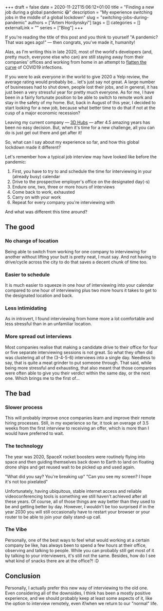 +++ 
draft = false
date = 2020-11-22T15:06:12+01:00
title = "Finding a new job during a global pandemic 😷"
description = "My experience switching jobs in the middle of a global lockdown"
slug = "switching-jobs-during-pandemic"
authors = ["Artem Hordynskyi"]
tags = []
categories = []
externalLink = ""
series = ["Blog"]
+++


If you're reading the title of this post and you think to yourself "A pandemic? That was ages ago!" — then congrats, you've made it, humanity!

Alas, as I'm writing this in late 2020, most of the world's developers (and, pretty much, everyone else who can) are still staying away from their companies' offices and working from home in an attempt to [flatten the curve](https://www.flattenthecurve.com/) of COVID19 infections.

If you were to ask everyone in the world to give 2020 a Yelp review, the average rating would probably be... let's just say not great. A large number of businesses had to shut down, people lost their jobs, and in general, it has just been a very stressful year for pretty much everyone.
As for me, I have been in a fairly fortunate position to be able to switch to remote work and stay in the safety of my home. But, back in August of this year, I decided to start looking for a new job, because what better time to do that if not at the cusp of a major economic recession?

Leaving my current company —  [3D Hubs](https://www.3dhubs.com/) — after 4.5 amazing years has been no easy decision. But, when it's time for a new challenge, all you can do is just get out there and get after it!

So, what can I say about my experience so far, and how this global lockdown made it different?

Let's remember how a typical job interview may have looked like before the pandemic:
1. First, you have to try to and schedule the time for interviewing in your (already busy) calendar
2. Drive to the prospective employer's office on the designated day(-s) 
3. Endure one, two, three or more hours of interviews
4. Come back to work, exhausted
5. Carry on with your work
6. Repeat for every company you're interviewing with

And what was different this time around?

## The good
### No change of location
Being able to switch from working for one company to interviewing for another without lifting your butt is pretty neat, I must say. And not having to drive/cycle across the city to do that saves a decent chunk of time too.
### Easier to schedule
It is much easier to squeeze in one hour of interviewing into your calendar compared to one hour of interviewing plus two more hours it takes to get to the designated location and back.
### Less intimidating
As in introvert, I found interviewing from home more a lot comfortable and less stressful than in an unfamiliar location. 
### More spread out interviews
Most companies realise that making a candidate drive to their office for four or five separate interviewing sessions is not great. So what they often did was clustering all of the (3-4-5-6) interviews into a single day. Needless to say, that is quite a meat grinder to put someone through. That said, while being more stressful and exhausting, that also meant that those companies were often able to give you their verdict within the same day, or the next one. Which brings me to the first of...

## The bad
### Slower process
This will probably improve once companies learn and improve their remote hiring processes. Still, in my experience so far, it took an overage of 3.5 weeks from the first interview to receiving an offer, which is more than I would have preferred to wait.
### The technology
The year was 2020, SpaceX rocket boosters were routinely flying into space and then guiding themselves back down to Earth to land on floating drone ships and get reused wait to be picked up and used again.

"What did you say? You're breaking up"
"Can you see my screen? I hope it's not too pixelated"

Unfortunately, having ubiquitous, stable internet access and reliable videoconferencing tools is something we still haven't achieved after all these years. Of course, all of those things are way better than they used to be and getting better by day. However, I wouldn't be too surprised if in the year 2030 you will still occasionally have to restart your browser or your router to be able to join your daily stand-up call. 
### The Vibe
Personally, one of the best ways to feel what would working at a certain company be like, has always been to spend a few hours at their office, observing and talking to people. While you can probably still get most of it by talking to your interviewers, it's still not the same. Besides, how do I see what kind of snacks there are at the office?! :D

## Conclusion
Personally, I actually prefer this new way of interviewing to the old one. Even considering all of the downsides, I think has been a mostly positive experience, and we should probably keep at least some aspects of it, like the option to interview remotely, even if/when we return to our "normal" life.